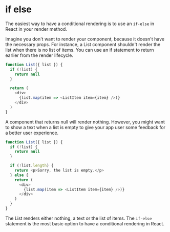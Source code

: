 # if else

The easiest way to have a conditional rendering is to use an `if-else` in React in your render method. 

Imagine you don't want to render your component, because it doesn't have the necessary props. For instance, a List component shouldn't render the list when there is no list of items. You can use an if statement to return earlier from the render lifecycle.

```js
function List({ list }) {
  if (!list) {
    return null
  }

  return (
    <div>
      {list.map(item => <ListItem item={item} />)}
    </div>
  )
}
```

A component that returns null will render nothing. However, you might want to show a text when a list is empty to give your app user some feedback for a better user experience.

```js
function List({ list }) {
  if (!list) {
    return null
  }

  if (!list.length) {
    return <p>Sorry, the list is empty.</p>
  } else {
    return (
      <div>
        {list.map(item => <ListItem item={item} />)}
      </div>
    )
  }
}
```

The List renders either nothing, a text or the list of items. The `if-else` statement is the most basic option to have a conditional rendering in React.
